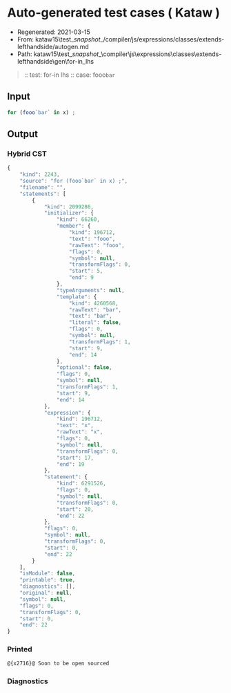 # Auto-generated test cases ( Kataw )
- Regenerated: 2021-03-15
- From: kataw15\test\__snapshot__/compiler/js/expressions/classes/extends-lefthandside/autogen.md
- Path: kataw15\test\__snapshot__\compiler\js\expressions\classes\extends-lefthandside\gen\for-in_lhs
> :: test: for-in lhs
> :: case: fooo`bar`
## Input

`````js
for (fooo`bar` in x) ;
`````

## Output

### Hybrid CST

```javascript
{
    "kind": 2243,
    "source": "for (fooo`bar` in x) ;",
    "filename": "",
    "statements": [
        {
            "kind": 2099286,
            "initializer": {
                "kind": 66260,
                "member": {
                    "kind": 196712,
                    "text": "fooo",
                    "rawText": "fooo",
                    "flags": 0,
                    "symbol": null,
                    "transformFlags": 0,
                    "start": 5,
                    "end": 9
                },
                "typeArguments": null,
                "template": {
                    "kind": 4260568,
                    "rawText": "bar",
                    "text": "bar",
                    "literal": false,
                    "flags": 0,
                    "symbol": null,
                    "transformFlags": 1,
                    "start": 9,
                    "end": 14
                },
                "optional": false,
                "flags": 0,
                "symbol": null,
                "transformFlags": 1,
                "start": 9,
                "end": 14
            },
            "expression": {
                "kind": 196712,
                "text": "x",
                "rawText": "x",
                "flags": 0,
                "symbol": null,
                "transformFlags": 0,
                "start": 17,
                "end": 19
            },
            "statement": {
                "kind": 6291526,
                "flags": 0,
                "symbol": null,
                "transformFlags": 0,
                "start": 20,
                "end": 22
            },
            "flags": 0,
            "symbol": null,
            "transformFlags": 0,
            "start": 0,
            "end": 22
        }
    ],
    "isModule": false,
    "printable": true,
    "diagnostics": [],
    "original": null,
    "symbol": null,
    "flags": 0,
    "transformFlags": 0,
    "start": 0,
    "end": 22
}
```

### Printed

```javascript
@{x2716}@ Soon to be open sourced
```

### Diagnostics

```javascript

```

